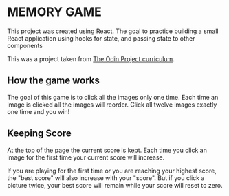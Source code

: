 # MEMORY GAME

This project was created using React. The goal to practice building a small React application using hooks for state, and passing state to other components

This was a project taken from [The Odin Project curriculum](https://www.theodinproject.com/courses/javascript/lessons/memory-card).

## How the game works

The goal of this game is to click all the images only one time. Each time an image is clicked all the images will reorder. Click all twelve images exactly one time and you win!

## Keeping Score

At the top of the page the current score is kept. Each time you click an image for the first time your current score will increase.

If you are playing for the first time or you are reaching your highest score, the "best score" will also increase with your "score". But if you click a picture twice, your best score will remain while your score will reset to zero.
